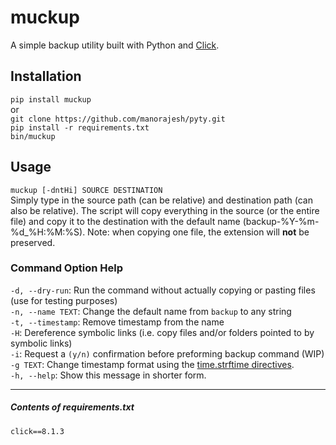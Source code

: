 # muckup

A simple backup utility built with Python and [Click](https://click.palletsprojects.com/en/8.1.x/).

## Installation
`pip install muckup`
<br>
or
<br>
`git clone https://github.com/manorajesh/pyty.git`
<br>
`pip install -r requirements.txt`
<br>
`bin/muckup`

## Usage
`muckup [-dntHi] SOURCE DESTINATION`
<br>
Simply type in the source path (can be relative) and destination path (can also be relative). The script will copy everything in the source (or the entire file) and copy it to the destination with the default name (backup-%Y-%m-%d_%H:%M:%S). Note: when copying one file, the extension will __not__ be preserved.

### Command Option Help
`-d, --dry-run`: Run the command without actually copying or pasting files (use for testing purposes)
<br>
`-n, --name TEXT`: Change the default name from `backup` to any string
<br>
`-t, --timestamp`: Remove timestamp from the name
<br>
`-H`: Dereference symbolic links (i.e. copy files and/or folders pointed to by symbolic links)
<br>
`-i`: Request a `(y/n)` confirmation before preforming backup command (WIP)
<br>
`-g TEXT`: Change timestamp format using the [time.strftime directives](https://docs.python.org/3/library/time.html#time.strftime).
<br>
`-h, --help`: Show this message in shorter form.

<hr>

##### Contents of requirements.txt
`click==8.1.3`